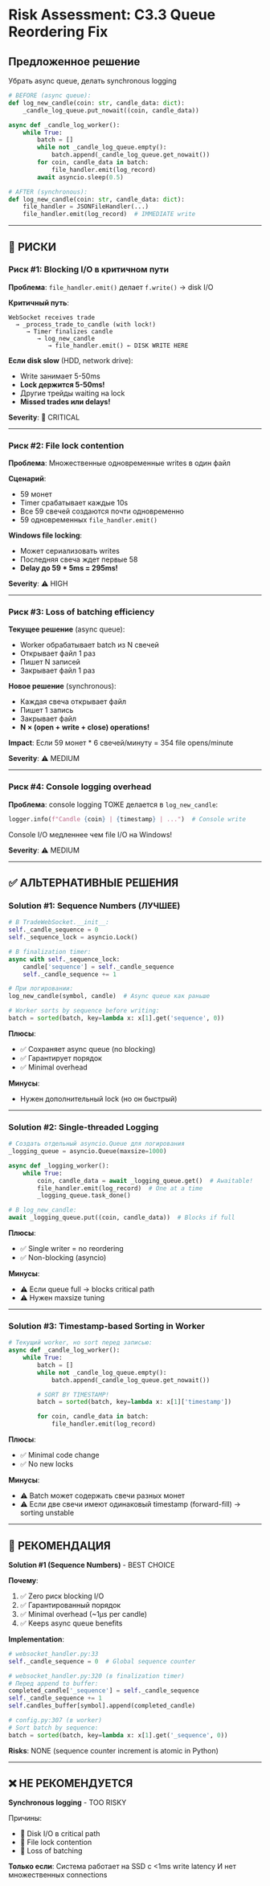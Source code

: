 # Risk Assessment: C3.3 Queue Reordering Fix

## Предложенное решение
Убрать async queue, делать synchronous logging

```python
# BEFORE (async queue):
def log_new_candle(coin: str, candle_data: dict):
    _candle_log_queue.put_nowait((coin, candle_data))

async def _candle_log_worker():
    while True:
        batch = []
        while not _candle_log_queue.empty():
            batch.append(_candle_log_queue.get_nowait())
        for coin, candle_data in batch:
            file_handler.emit(log_record)
        await asyncio.sleep(0.5)

# AFTER (synchronous):
def log_new_candle(coin: str, candle_data: dict):
    file_handler = JSONFileHandler(...)
    file_handler.emit(log_record)  # IMMEDIATE write
```

---

## 🔴 РИСКИ

### Риск #1: Blocking I/O в критичном пути
**Проблема**: `file_handler.emit()` делает `f.write()` → disk I/O

**Критичный путь**:
```
WebSocket receives trade
  → _process_trade_to_candle (with lock!)
     → Timer finalizes candle
        → log_new_candle
           → file_handler.emit() ← DISK WRITE HERE
```

**Если disk slow** (HDD, network drive):
- Write занимает 5-50ms
- **Lock держится 5-50ms!**
- Другие трейды waiting на lock
- **Missed trades или delays!**

**Severity**: 🔴 CRITICAL

---

### Риск #2: File lock contention
**Проблема**: Множественные одновременные writes в один файл

**Сценарий**:
- 59 монет
- Timer срабатывает каждые 10s
- Все 59 свечей создаются почти одновременно
- 59 одновременных `file_handler.emit()`

**Windows file locking**:
- Может сериализовать writes
- Последняя свеча ждет первые 58
- **Delay до 59 * 5ms = 295ms!**

**Severity**: ⚠️ HIGH

---

### Риск #3: Loss of batching efficiency
**Текущее решение** (async queue):
- Worker обрабатывает batch из N свечей
- Открывает файл 1 раз
- Пишет N записей
- Закрывает файл 1 раз

**Новое решение** (synchronous):
- Каждая свеча открывает файл
- Пишет 1 запись
- Закрывает файл
- **N × (open + write + close) operations!**

**Impact**: Если 59 монет * 6 свечей/минуту = 354 file opens/minute

**Severity**: ⚠️ MEDIUM

---

### Риск #4: Console logging overhead
**Проблема**: console logging ТОЖЕ делается в `log_new_candle`:

```python
logger.info(f"Candle {coin} | {timestamp} | ...")  # Console write
```

Console I/O медленнее чем file I/O на Windows!

**Severity**: ⚠️ MEDIUM

---

## ✅ АЛЬТЕРНАТИВНЫЕ РЕШЕНИЯ

### Solution #1: Sequence Numbers (ЛУЧШЕЕ)
```python
# В TradeWebSocket.__init__:
self._candle_sequence = 0
self._sequence_lock = asyncio.Lock()

# В finalization timer:
async with self._sequence_lock:
    candle['sequence'] = self._candle_sequence
    self._candle_sequence += 1

# При логировании:
log_new_candle(symbol, candle)  # Async queue как раньше

# Worker sorts by sequence before writing:
batch = sorted(batch, key=lambda x: x[1].get('sequence', 0))
```

**Плюсы**:
- ✅ Сохраняет async queue (no blocking)
- ✅ Гарантирует порядок
- ✅ Minimal overhead

**Минусы**:
- Нужен дополнительный lock (но он быстрый)

---

### Solution #2: Single-threaded Logging
```python
# Создать отдельный asyncio.Queue для логирования
_logging_queue = asyncio.Queue(maxsize=1000)

async def _logging_worker():
    while True:
        coin, candle_data = await _logging_queue.get()  # Awaitable!
        file_handler.emit(log_record)  # One at a time
        _logging_queue.task_done()

# В log_new_candle:
await _logging_queue.put((coin, candle_data))  # Blocks if full
```

**Плюсы**:
- ✅ Single writer = no reordering
- ✅ Non-blocking (asyncio)

**Минусы**:
- ⚠️ Если queue full → blocks critical path
- ⚠️ Нужен maxsize tuning

---

### Solution #3: Timestamp-based Sorting in Worker
```python
# Текущий worker, но sort перед записью:
async def _candle_log_worker():
    while True:
        batch = []
        while not _candle_log_queue.empty():
            batch.append(_candle_log_queue.get_nowait())

        # SORT BY TIMESTAMP!
        batch = sorted(batch, key=lambda x: x[1]['timestamp'])

        for coin, candle_data in batch:
            file_handler.emit(log_record)
```

**Плюсы**:
- ✅ Minimal code change
- ✅ No new locks

**Минусы**:
- ⚠️ Batch может содержать свечи разных монет
- ⚠️ Если две свечи имеют одинаковый timestamp (forward-fill) → sorting unstable

---

## 🎯 РЕКОМЕНДАЦИЯ

**Solution #1 (Sequence Numbers)** - BEST CHOICE

**Почему**:
1. ✅ Zero риск blocking I/O
2. ✅ Гарантированный порядок
3. ✅ Minimal overhead (~1μs per candle)
4. ✅ Keeps async queue benefits

**Implementation**:
```python
# websocket_handler.py:33
self._candle_sequence = 0  # Global sequence counter

# websocket_handler.py:320 (в finalization timer)
# Перед append to buffer:
completed_candle['_sequence'] = self._candle_sequence
self._candle_sequence += 1
self.candles_buffer[symbol].append(completed_candle)

# config.py:307 (в worker)
# Sort batch by sequence:
batch = sorted(batch, key=lambda x: x[1].get('_sequence', 0))
```

**Risks**: NONE (sequence counter increment is atomic in Python)

---

## ❌ НЕ РЕКОМЕНДУЕТСЯ

**Synchronous logging** - TOO RISKY

Причины:
- 🔴 Disk I/O в critical path
- 🔴 File lock contention
- 🔴 Loss of batching

**Только если**: Система работает на SSD с <1ms write latency И нет множественных connections

